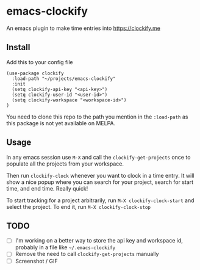 # emacs-clockify

An emacs plugin to make time entries into https://clockify.me

## Install

Add this to your config file

``` emacs-lisp
(use-package clockify
  :load-path "~/projects/emacs-clockify"
  :init
  (setq clockify-api-key "<api-key>")
  (setq clockify-user-id "<user-id>")
  (setq clockify-workspace "<workspace-id>")
)

```

You need to clone this repo to the path you mention in the `:load-path` as this package is not yet available on MELPA.

## Usage

In any emacs session use `M-X` and call the `clockify-get-projects` once to populate all the projects from your workspace.

Then run `clockify-clock` whenever you want to clock in a time entry. It will show a nice popup where you can search for your project, search for start time, and end time. Really quick!

To start tracking for a project arbitrarily, run  `M-X clockify-clock-start` and select the project. To end it, run `M-X clockify-clock-stop`

## TODO

- [ ] I'm working on a better way to store the api key and workspace id, probably in a file like `~/.emacs-clockify`
- [ ] Remove the need to call `clockify-get-projects` manually
- [ ] Screenshot / GIF

